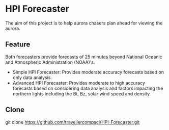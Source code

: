 # **HPI Forecaster**
The aim of this project is to help aurora chasers plan ahead for viewing the aurora.

## **Feature**
Both forecasters provide forecasts of 25 minutes beyond National Oceanic and Atmospheric Administration (NOAA)'s.
* Simple HPI Forecaster: Provides moderate accuracy forecasts based on only data analysis.
* Advanced HPI Forecaster: Provides moderate to high accuracy forecasts based on considering data analysis and factors impacting the northern lights including the Bt, Bz, solar wind speed and density.

## **Clone**
git clone https://github.com/travellercompsci/HPI-Forecaster.git

